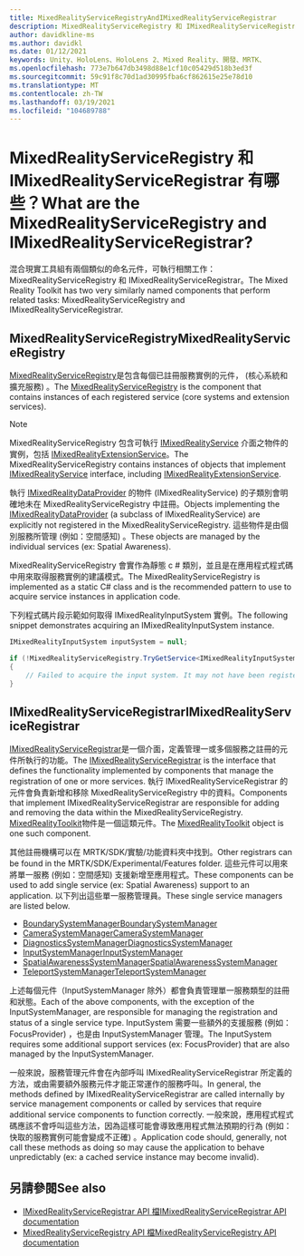 ```yaml
---
title: MixedRealityServiceRegistryAndIMixedRealityServiceRegistrar
description: MixedRealityServiceRegistry 和 IMixedRealityServiceRegistrar 的檔
author: davidkline-ms
ms.author: davidkl
ms.date: 01/12/2021
keywords: Unity、HoloLens、HoloLens 2、Mixed Reality、開發、MRTK、
ms.openlocfilehash: 773e7b647db3498d88e1cf10c05429d518b3ed3f
ms.sourcegitcommit: 59c91f8c70d1ad30995fba6cf862615e25e78d10
ms.translationtype: MT
ms.contentlocale: zh-TW
ms.lasthandoff: 03/19/2021
ms.locfileid: "104689788"
---
```

# <a name="what-are-the-mixedrealityserviceregistry-and-imixedrealityserviceregistrar"></a><span data-ttu-id="4325f-104">MixedRealityServiceRegistry 和 IMixedRealityServiceRegistrar 有哪些？</span><span class="sxs-lookup"><span data-stu-id="4325f-104">What are the MixedRealityServiceRegistry and IMixedRealityServiceRegistrar?</span></span>

<span data-ttu-id="4325f-105">混合現實工具組有兩個類似的命名元件，可執行相關工作： MixedRealityServiceRegistry 和 IMixedRealityServiceRegistrar。</span><span class="sxs-lookup"><span data-stu-id="4325f-105">The Mixed Reality Toolkit has two very similarly named components that perform related tasks: MixedRealityServiceRegistry and IMixedRealityServiceRegistrar.</span></span>

## <a name="mixedrealityserviceregistry"></a><span data-ttu-id="4325f-106">MixedRealityServiceRegistry</span><span class="sxs-lookup"><span data-stu-id="4325f-106">MixedRealityServiceRegistry</span></span>

<span data-ttu-id="4325f-107">[MixedRealityServiceRegistry](xref:Microsoft.MixedReality.Toolkit.MixedRealityServiceRegistry)是包含每個已註冊服務實例的元件， (核心系統和擴充服務) 。</span><span class="sxs-lookup"><span data-stu-id="4325f-107">The [MixedRealityServiceRegistry](xref:Microsoft.MixedReality.Toolkit.MixedRealityServiceRegistry) is the component that contains instances of each registered service (core systems and extension services).</span></span>

> [!NOTE]
> <span data-ttu-id="4325f-108">MixedRealityServiceRegistry 包含可執行 [IMixedRealityService](xref:Microsoft.MixedReality.Toolkit.IMixedRealityService) 介面之物件的實例，包括 [IMixedRealityExtensionService](xref:Microsoft.MixedReality.Toolkit.IMixedRealityExtensionService)。</span><span class="sxs-lookup"><span data-stu-id="4325f-108">The MixedRealityServiceRegistry contains instances of objects that implement [IMixedRealityService](xref:Microsoft.MixedReality.Toolkit.IMixedRealityService) interface, including [IMixedRealityExtensionService](xref:Microsoft.MixedReality.Toolkit.IMixedRealityExtensionService).</span></span>
>
><span data-ttu-id="4325f-109">執行 [IMixedRealityDataProvider](xref:Microsoft.MixedReality.Toolkit.IMixedRealityDataProvider) 的物件 (IMixedRealityService) 的子類別會明確地未在 MixedRealityServiceRegistry 中註冊。</span><span class="sxs-lookup"><span data-stu-id="4325f-109">Objects implementing the [IMixedRealityDataProvider](xref:Microsoft.MixedReality.Toolkit.IMixedRealityDataProvider) (a subclass of IMixedRealityService) are explicitly not registered in the MixedRealityServiceRegistry.</span></span> <span data-ttu-id="4325f-110">這些物件是由個別服務所管理 (例如：空間感知) 。</span><span class="sxs-lookup"><span data-stu-id="4325f-110">These objects are managed by the individual services (ex: Spatial Awareness).</span></span>

<span data-ttu-id="4325f-111">MixedRealityServiceRegistry 會實作為靜態 c # 類別，並且是在應用程式程式碼中用來取得服務實例的建議模式。</span><span class="sxs-lookup"><span data-stu-id="4325f-111">The MixedRealityServiceRegistry is implemented as a static C# class and is the recommended pattern to use to acquire service instances in application code.</span></span>

<span data-ttu-id="4325f-112">下列程式碼片段示範如何取得 IMixedRealityInputSystem 實例。</span><span class="sxs-lookup"><span data-stu-id="4325f-112">The following snippet demonstrates acquiring an IMixedRealityInputSystem instance.</span></span>

```c#
IMixedRealityInputSystem inputSystem = null;

if (!MixedRealityServiceRegistry.TryGetService<IMixedRealityInputSystem>(out inputSystem))
{
    // Failed to acquire the input system. It may not have been registered
}
```

## <a name="imixedrealityserviceregistrar"></a><span data-ttu-id="4325f-113">IMixedRealityServiceRegistrar</span><span class="sxs-lookup"><span data-stu-id="4325f-113">IMixedRealityServiceRegistrar</span></span>

<span data-ttu-id="4325f-114">[IMixedRealityServiceRegistrar](xref:Microsoft.MixedReality.Toolkit.IMixedRealityServiceRegistrar)是一個介面，定義管理一或多個服務之註冊的元件所執行的功能。</span><span class="sxs-lookup"><span data-stu-id="4325f-114">The [IMixedRealityServiceRegistrar](xref:Microsoft.MixedReality.Toolkit.IMixedRealityServiceRegistrar) is the interface that defines the functionality implemented by components that manage the registration of one or more services.</span></span> <span data-ttu-id="4325f-115">執行 IMixedRealityServiceRegistrar 的元件會負責新增和移除 MixedRealityServiceRegistry 中的資料。</span><span class="sxs-lookup"><span data-stu-id="4325f-115">Components that implement IMixedRealityServiceRegistrar are responsible for adding and removing the data within the MixedRealityServiceRegistry.</span></span> <span data-ttu-id="4325f-116">[MixedRealityToolkit](xref:Microsoft.MixedReality.Toolkit.MixedRealityToolkit)物件是一個這類元件。</span><span class="sxs-lookup"><span data-stu-id="4325f-116">The [MixedRealityToolkit](xref:Microsoft.MixedReality.Toolkit.MixedRealityToolkit) object is one such component.</span></span>

<span data-ttu-id="4325f-117">其他註冊機構可以在 MRTK/SDK/實驗/功能資料夾中找到。</span><span class="sxs-lookup"><span data-stu-id="4325f-117">Other registrars can be found in the MRTK/SDK/Experimental/Features folder.</span></span> <span data-ttu-id="4325f-118">這些元件可以用來將單一服務 (例如：空間感知) 支援新增至應用程式。</span><span class="sxs-lookup"><span data-stu-id="4325f-118">These components can be used to add single service (ex: Spatial Awareness) support to an application.</span></span> <span data-ttu-id="4325f-119">以下列出這些單一服務管理員。</span><span class="sxs-lookup"><span data-stu-id="4325f-119">These single service managers are listed below.</span></span>

- [<span data-ttu-id="4325f-120">BoundarySystemManager</span><span class="sxs-lookup"><span data-stu-id="4325f-120">BoundarySystemManager</span></span>](xref:Microsoft.MixedReality.Toolkit.Experimental.Boundary.BoundarySystemManager)
- [<span data-ttu-id="4325f-121">CameraSystemManager</span><span class="sxs-lookup"><span data-stu-id="4325f-121">CameraSystemManager</span></span>](xref:Microsoft.MixedReality.Toolkit.Experimental.CameraSystem.CameraSystemManager)
- [<span data-ttu-id="4325f-122">DiagnosticsSystemManager</span><span class="sxs-lookup"><span data-stu-id="4325f-122">DiagnosticsSystemManager</span></span>](xref:Microsoft.MixedReality.Toolkit.Experimental.Diagnostics.DiagnosticsSystemManager)
- [<span data-ttu-id="4325f-123">InputSystemManager</span><span class="sxs-lookup"><span data-stu-id="4325f-123">InputSystemManager</span></span>](xref:Microsoft.MixedReality.Toolkit.Experimental.Input.InputSystemManager)
- [<span data-ttu-id="4325f-124">SpatialAwarenessSystemManager</span><span class="sxs-lookup"><span data-stu-id="4325f-124">SpatialAwarenessSystemManager</span></span>](xref:Microsoft.MixedReality.Toolkit.Experimental.SpatialAwareness.SpatialAwarenessSystemManager)
- [<span data-ttu-id="4325f-125">TeleportSystemManager</span><span class="sxs-lookup"><span data-stu-id="4325f-125">TeleportSystemManager</span></span>](xref:Microsoft.MixedReality.Toolkit.Experimental.Teleport.TeleportSystemManager)

<span data-ttu-id="4325f-126">上述每個元件（InputSystemManager 除外）都會負責管理單一服務類型的註冊和狀態。</span><span class="sxs-lookup"><span data-stu-id="4325f-126">Each of the above components, with the exception of the InputSystemManager, are responsible for managing the registration and status of a single service type.</span></span> <span data-ttu-id="4325f-127">InputSystem 需要一些額外的支援服務 (例如： FocusProvider) ，也是由 InputSystemManager 管理。</span><span class="sxs-lookup"><span data-stu-id="4325f-127">The InputSystem requires some additional support services (ex: FocusProvider) that are also managed by the InputSystemManager.</span></span>

<span data-ttu-id="4325f-128">一般來說，服務管理元件會在內部呼叫 IMixedRealityServiceRegistrar 所定義的方法，或由需要額外服務元件才能正常運作的服務呼叫。</span><span class="sxs-lookup"><span data-stu-id="4325f-128">In general, the methods defined by IMixedRealityServiceRegistrar are called internally by service management components or called by services that require additional service components to function correctly.</span></span> <span data-ttu-id="4325f-129">一般來說，應用程式程式碼應該不會呼叫這些方法，因為這樣可能會導致應用程式無法預期的行為 (例如：快取的服務實例可能會變成不正確) 。</span><span class="sxs-lookup"><span data-stu-id="4325f-129">Application code should, generally, not call these methods as doing so may cause the application to behave unpredictably (ex: a cached service instance may become invalid).</span></span>

## <a name="see-also"></a><span data-ttu-id="4325f-130">另請參閱</span><span class="sxs-lookup"><span data-stu-id="4325f-130">See also</span></span>

- [<span data-ttu-id="4325f-131">IMixedRealityServiceRegistrar API 檔</span><span class="sxs-lookup"><span data-stu-id="4325f-131">IMixedRealityServiceRegistrar API documentation</span></span>](xref:Microsoft.MixedReality.Toolkit.IMixedRealityServiceRegistrar)
- [<span data-ttu-id="4325f-132">MixedRealityServiceRegistry API 檔</span><span class="sxs-lookup"><span data-stu-id="4325f-132">MixedRealityServiceRegistry API documentation</span></span>](xref:Microsoft.MixedReality.Toolkit.MixedRealityServiceRegistry)
